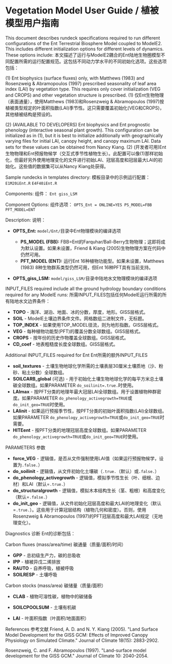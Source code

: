 # Vegetation Model User Guide / 植被模型用户指南

This document describes rundeck specifications required to run different configurations of the Ent Terrestrial Biosphere Model coupled to ModelE2. This includes different initialization options for different levels of dynamics. These options include:
本文描述了运行与ModelE2耦合的Ent陆地生物圈模型不同配置所需的运行配置规范。这包括不同动力学水平的不同初始化选项。这些选项包括：

(1) Ent biophysics (surface fluxes) only, with Matthews (1983) and Rosenzweig & Abramopoulos (1997) prescribed seasonality of leaf area index (LAI) by vegetation type. This requires only cover initialization (VEG and CROPS) and other vegetation structure is prescribed.
(1) 仅Ent生物物理（表面通量），使用Matthews (1983)和Rosenzweig & Abramopoulos (1997)按植被类型规定的叶面积指数(LAI)季节性。这只需要覆盖初始化(VEG和CROPS)，其他植被结构是预设的。

(2) (AVAILABLE TO DEVELOPERS) Ent biophysics and Ent prognostic phenology (interactive seasonal plant growth). This configuration can be initialized as in (1), but it is best to initialize additionally with geographically varying files for initial LAI, canopy height, and canopy maximum LAI. Data sets for these values can be obtained from Nancy Kiang.
(2) (开发者可用)Ent生物物理和Ent预报物候学（交互式季节性植物生长）。此配置可以像(1)那样初始化，但最好另外使用地理变化的文件进行初始LAI、冠层高度和冠层最大LAI的初始化。这些值的数据集可以从Nancy Kiang处获得。

Sample rundecks in templates directory:
模板目录中的示例运行配置：
`E1M20iEnt.R`
`E4F40iEnt.R`

Components:
组件：
`Ent giss_LSM`

Component Options:
组件选项：
`OPTS_Ent = ONLINE=YES PS_MODEL=FBB PFT_MODEL=ENT`

Description:
说明：
- **OPTS_Ent:** `model/Ent/`目录中Ent物理模块的编译选项
  - **PS_MODEL (FBB):** FBB=Ent的Farquhar/Ball-Berry生物物理；这即将成为默认设置。如果未设置，Friend & Kiang (2005)生物物理方案在代码中仍然可用。
  - **PFT_MODEL (ENT):** 运行Ent 16种植物功能型。如果未设置，Matthews (1983) 8种生物群系类型仍然可用，但Ent 16种PFT具有当前支持。

- **OPTS_giss_LSM:** `model/giss_LSM/`目录中陆地水文物理模块的编译选项

INPUT_FILES required include all the ground hydrology boundary conditions required for any ModelE runs:
所需INPUT_FILES包括任何ModelE运行所需的所有陆地水文边界条件：
- **TOPO** - 海洋、湖泊、地面、冰的分数，厚度，地形。GISS层格式。
- **SOIL** - ModelE土壤边界条件文件。网格数组二进制文件，无标题。
- **TOP_INDEX** - 如果使用TOP_MODEL径流，则为地形指数。GISS层格式。
- **VEG** - 每种植物功能型(PFT)的覆盖分数全球数组。GISS层格式。
- **CROPS** - 按年份的历史作物覆盖全球数组。GISS层格式。
- **CD_coef** - 地表粗糙度长度全球数组。GISS层格式。

Additional INPUT_FILES required for Ent
Ent所需的额外INPUT_FILES
- **soil_textures** - 土壤生物地球化学所需的土壤表层30厘米土壤质地（沙、粉砂、粘土分数）全球数组。
- **SOILCARB_global** (可选) - 用于初始化土壤生物地球化学的每平方米总土壤碳全球数组。如果PARAMETER `do_soilinit=.true.`时使用。
- **LAImax** - 按PFT分类的地理年最大冠层LAI全球数组。用于设置植物种群密度。如果PARAMETER `do_phenology_activegrowth=TRUE`或`do_init_geo=TRUE`时使用。
- **LAIinit** - 如果运行预报季节性，按PFT分类的初始叶面积指数(LAI)全球数组。如果PARAMETER `do_phenology_activegrowth=TRUE`或`do_init_geo=TRUE`时需要。
- **HITEent** - 按PFT分类的地理冠层高度全球数组。如果PARAMETER `do_phenology_activegrowth=TRUE`或`do_init_geo=TRUE`时使用。

PARAMETERS
参数
- **force_VEG** - 逻辑值，是否从文件强制使用LAI值（如果运行预报物候学，设置为`.false.`）
- **do_soilinit** - 逻辑值，从文件初始化土壤碳（`.true.`（默认）或`.false.`）
- **do_phenology_activegrowth** - 逻辑值，模拟季节性生长（叶、细根、边材）和LAI（默认=`.true.`）
- **do_structuralgrowth** - 逻辑值，模拟木本结构生长（茎、粗根）和高度变化（默认=`.false.`）
- **do_init_geo** - 逻辑值，从文件初始化冠层高度和最大LAI的地理变化（默认=`.true.`）。这些用于计算冠层结构（植物几何和密度）。否则，使用Rosenzweig & Abramopoulos (1997)的PFT冠层高度和最大LAI规定（无地理变化）。

Diagnostics
诊断
Ent的诊断包括：

Carbon fluxes (mass/area/time)
碳通量（质量/面积/时间）
- **GPP** - 总初级生产力，碳的总吸收
- **IPP** - 植被异戊二烯排放
- **RAUTO** - 自养呼吸，植被呼吸
- **SOILRESP** - 土壤呼吸

Carbon stocks (mass/area)
碳储量（质量/面积）
- **CLAB** - 植物可溶性碳，植物中的碳储备
- **SOILCPOOLSUM** - 土壤有机碳

- **LAI** - 叶面积指数（叶面积/地面面积）

References
参考文献
Friend, A. D. and N. Y. Kiang (2005). "Land Surface Model Development for the GISS GCM: Effects of Improved Canopy Physiology on Simulated Climate." Journal of Climate 18(15): 2883-2902.

Rosenzweig, C. and F. Abramopoulos (1997). "Land-surface model development for the GISS GCM." Journal of Climate 10: 2040-2054.
